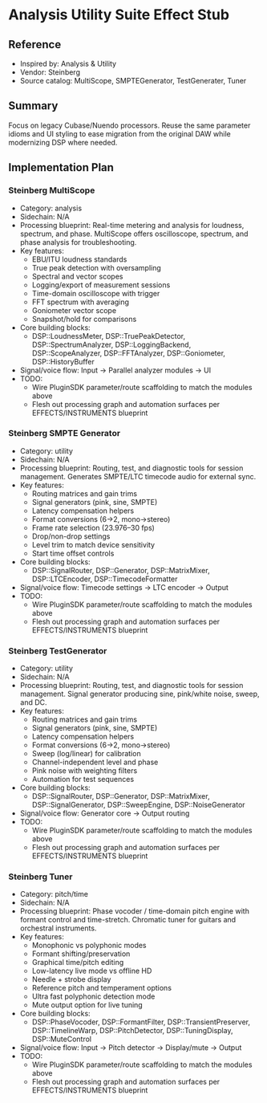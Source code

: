 # Analysis Utility Suite Effect Stub

## Reference
- Inspired by: Analysis & Utility
- Vendor: Steinberg
- Source catalog: MultiScope, SMPTEGenerator, TestGenerater, Tuner

## Summary
Focus on legacy Cubase/Nuendo processors. Reuse the same parameter idioms and UI styling to ease migration from the original DAW while modernizing DSP where needed.

## Implementation Plan
### Steinberg MultiScope
- Category: analysis
- Sidechain: N/A
- Processing blueprint: Real-time metering and analysis for loudness, spectrum, and phase. MultiScope offers oscilloscope, spectrum, and phase analysis for troubleshooting.
- Key features:
  - EBU/ITU loudness standards
  - True peak detection with oversampling
  - Spectral and vector scopes
  - Logging/export of measurement sessions
  - Time-domain oscilloscope with trigger
  - FFT spectrum with averaging
  - Goniometer vector scope
  - Snapshot/hold for comparisons
- Core building blocks:
  - DSP::LoudnessMeter, DSP::TruePeakDetector, DSP::SpectrumAnalyzer, DSP::LoggingBackend, DSP::ScopeAnalyzer, DSP::FFTAnalyzer, DSP::Goniometer, DSP::HistoryBuffer
- Signal/voice flow: Input → Parallel analyzer modules → UI
- TODO:
  - Wire PluginSDK parameter/route scaffolding to match the modules above
  - Flesh out processing graph and automation surfaces per EFFECTS/INSTRUMENTS blueprint

### Steinberg SMPTE Generator
- Category: utility
- Sidechain: N/A
- Processing blueprint: Routing, test, and diagnostic tools for session management. Generates SMPTE/LTC timecode audio for external sync.
- Key features:
  - Routing matrices and gain trims
  - Signal generators (pink, sine, SMPTE)
  - Latency compensation helpers
  - Format conversions (6→2, mono→stereo)
  - Frame rate selection (23.976–30 fps)
  - Drop/non-drop settings
  - Level trim to match device sensitivity
  - Start time offset controls
- Core building blocks:
  - DSP::SignalRouter, DSP::Generator, DSP::MatrixMixer, DSP::LTCEncoder, DSP::TimecodeFormatter
- Signal/voice flow: Timecode settings → LTC encoder → Output
- TODO:
  - Wire PluginSDK parameter/route scaffolding to match the modules above
  - Flesh out processing graph and automation surfaces per EFFECTS/INSTRUMENTS blueprint

### Steinberg TestGenerator
- Category: utility
- Sidechain: N/A
- Processing blueprint: Routing, test, and diagnostic tools for session management. Signal generator producing sine, pink/white noise, sweep, and DC.
- Key features:
  - Routing matrices and gain trims
  - Signal generators (pink, sine, SMPTE)
  - Latency compensation helpers
  - Format conversions (6→2, mono→stereo)
  - Sweep (log/linear) for calibration
  - Channel-independent level and phase
  - Pink noise with weighting filters
  - Automation for test sequences
- Core building blocks:
  - DSP::SignalRouter, DSP::Generator, DSP::MatrixMixer, DSP::SignalGenerator, DSP::SweepEngine, DSP::NoiseGenerator
- Signal/voice flow: Generator core → Output routing
- TODO:
  - Wire PluginSDK parameter/route scaffolding to match the modules above
  - Flesh out processing graph and automation surfaces per EFFECTS/INSTRUMENTS blueprint

### Steinberg Tuner
- Category: pitch/time
- Sidechain: N/A
- Processing blueprint: Phase vocoder / time-domain pitch engine with formant control and time-stretch. Chromatic tuner for guitars and orchestral instruments.
- Key features:
  - Monophonic vs polyphonic modes
  - Formant shifting/preservation
  - Graphical time/pitch editing
  - Low-latency live mode vs offline HD
  - Needle + strobe display
  - Reference pitch and temperament options
  - Ultra fast polyphonic detection mode
  - Mute output option for live tuning
- Core building blocks:
  - DSP::PhaseVocoder, DSP::FormantFilter, DSP::TransientPreserver, DSP::TimelineWarp, DSP::PitchDetector, DSP::TuningDisplay, DSP::MuteControl
- Signal/voice flow: Input → Pitch detector → Display/mute → Output
- TODO:
  - Wire PluginSDK parameter/route scaffolding to match the modules above
  - Flesh out processing graph and automation surfaces per EFFECTS/INSTRUMENTS blueprint
